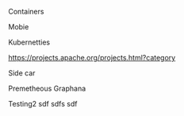 Containers

Mobie


Kubernetties

https://projects.apache.org/projects.html?category

Side car

Premetheous
Graphana

Testing2
sdf sdfs sdf 